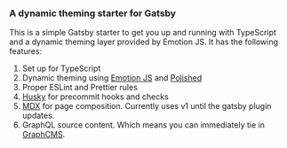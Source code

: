 ### A dynamic theming starter for Gatsby

This is a simple Gatsby starter to get you up and running with TypeScript and a dynamic theming layer provided by Emotion JS. It has the following features:

1. Set up for TypeScript
2. Dynamic theming using [Emotion JS][2] and [Polished][5]
3. Proper ESLint and Prettier rules
4. [Husky][4] for precommit hooks and checks
5. [MDX][3] for page composition. Currently uses v1 until the gatsby plugin updates.
6. GraphQL source content. Which means you can immediately tie in [GraphCMS][1].

[1]: https://grapchcms.com
[2]: https://emotion.sh
[3]: https://mdxjs.com
[4]: https://github.com/typicode/husky
[5]: https://polished.js.org
